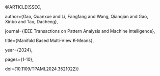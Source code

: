 @ARTICLE{SSEC,

  author={Gao, Quanxue and Li, Fangfang and Wang, Qianqian and Gao, Xinbo and Tao, Dacheng},
  
  journal={IEEE Transactions on Pattern Analysis and Machine Intelligence}, 
  
  title={Manifold Based Multi-View K-Means}, 
  
  year={2024},
  
  pages={1-10},
  
  doi={10.1109/TPAMI.2024.3521022}}
